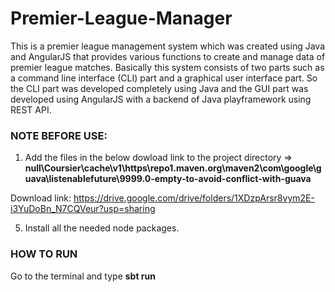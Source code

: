 # Premier-League-Manager
This is a premier league management system which was created using Java and AngularJS that provides various functions to create and manage data of premier league matches. Basically this system consists of two parts such as a command line interface (CLI) part and a graphical user interface part. So the CLI part was developed completely using Java and the GUI part was developed using AngularJS with a backend of Java playframework using REST API.

### NOTE BEFORE USE:
1. Add the files in the below dowload link to the project directory => **null\Coursier\cache\v1\https\repo1.maven.org\maven2\com\google\guava\listenablefuture\9999.0-empty-to-avoid-conflict-with-guava**

Download link: https://drive.google.com/drive/folders/1XDzpArsr8vym2E-i3YuDoBn_N7CQVeur?usp=sharing

5. Install all the needed node packages.

### HOW TO RUN  
Go to the terminal and type **sbt run**

